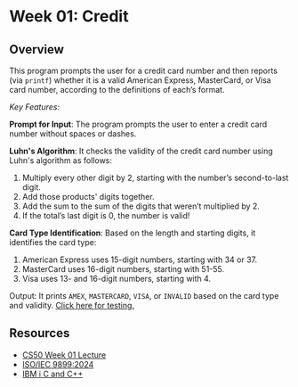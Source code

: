 # Week 01: Credit

## Overview

This program prompts the user for a credit card number and then reports (via `printf`) whether it is a valid American Express, MasterCard, or Visa card number, according to the definitions of each’s format.

_Key Features:_

**Prompt for Input**: The program prompts the user to enter a credit card number without spaces or dashes.

**Luhn's Algorithm**: It checks the validity of the credit card number using Luhn's algorithm as follows:

1. Multiply every other digit by 2, starting with the number’s second-to-last digit.
2. Add those products' digits together.
3. Add the sum to the sum of the digits that weren’t multiplied by 2.
4. If the total’s last digit is 0, the number is valid!

**Card Type Identification**: Based on the length and starting digits, it identifies the card type:

1. American Express uses 15-digit numbers, starting with 34 or 37.
2. MasterCard uses 16-digit numbers, starting with 51-55.
3. Visa uses 13- and 16-digit numbers, starting with 4.

Output: It prints `AMEX`, `MASTERCARD`, `VISA`, or `INVALID` based on the card type and validity. [Click here for testing.](https://developer.paypal.com/api/nvp-soap/payflow/integration-guide/test-transactions/#standard-test-cards)

## Resources

-   [CS50 Week 01 Lecture](https://cs50.harvard.edu/x/2025/weeks/1/)
-   [ISO/IEC 9899:2024](https://www.iso.org/standard/82075.html)
-   [IBM i C and C++](https://www.ibm.com/docs/en/i/7.5?topic=languages-c-c)

